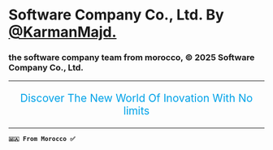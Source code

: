 # Software Company Co., Ltd. By [@KarmanMajd.](https://github.com/KarmanMajd/)

### the software company team from morocco, &copy; 2025 Software Company Co., Ltd.

***

<p align="center" style="font-size: 21px; color: #00a2e8;">Discover The New World Of Inovation With No limits</p>

---

**`🇲🇦 From Morocco ✅`**
